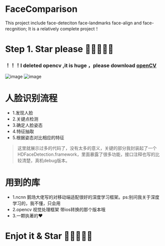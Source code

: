 # FaceComparison
This project include face-deteciton face-landmarks  face-align  and face-recgnition; It is a  relatively complete project！

# Step 1. Star please 🌟🌟🌟🌟🌟

### ！！！I deleted opencv ,it is huge ，please download [openCV](https://opencv.org/releases.html)

![image](https://github.com/HuiFeiDeDaMaHou/FaceComparison/blob/master/Images/2.png)
![image](https://github.com/HuiFeiDeDaMaHou/FaceComparison/blob/master/Images/3.png)

# 人脸识别流程
- 1.发现人脸
- 2.关键点检测
- 3.确定人脸姿态
- 4.特征抽取
- 5.根据姿态对比相应的特征

> 这里就展示过多的代码了，没有太多的意义，关键的部分我封装起了一个HDFaceDetection.framework，里面暴露了很多功能，接口注释也写的比较清楚，真机debug版本。

# 用到的库
- 1.ncnn 鹅场大佬写的对移动端适配很好的深度学习框架。ps:别问我关于深度学习的，我不懂，只会用
- 2.opencv 视觉处理框架 带ios转换的那个版本哦
- 3.一颗执著的❤️


# Enjot it & Star 🌟🌟🌟🌟🌟
